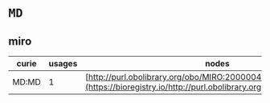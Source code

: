 # `MD`

## miro

| curie   |   usages | nodes                                                                                                               |
|---------|----------|---------------------------------------------------------------------------------------------------------------------|
| MD:MD   |        1 | [http://purl.obolibrary.org/obo/MIRO:20000040](https://bioregistry.io/http://purl.obolibrary.org/obo/MIRO:20000040) |
